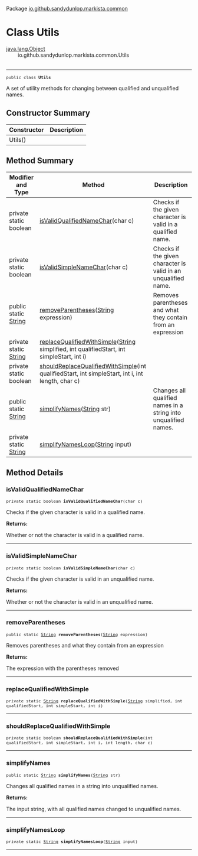 Package [io.github.sandydunlop.markista.common](index.md)

# Class Utils
[java.lang.Object](https://docs.oracle.com/en/java/javase/24/docs/api/java.base/java/lang/Object.html)<br/>
        io.github.sandydunlop.markista.common.Utils<br/>
<br/>

----

<span style="font-family: monospace; font-size: 80%;">public class __Utils__</span>

A set of utility methods for changing between qualified and unqualified names.


## Constructor Summary

| Constructor | Description |
|-------------|-------------|
| Utils()     |             |



## Method Summary

| Modifier and Type                                                                                           | Method                                                                                                                                                                                                         | Description                                                     |
|-------------------------------------------------------------------------------------------------------------|----------------------------------------------------------------------------------------------------------------------------------------------------------------------------------------------------------------|-----------------------------------------------------------------|
| private static boolean                                                                                      | [isValidQualifiedNameChar](#isvalidqualifiednamechar)(char c)                                                                                                                                                  | Checks if the given character is valid in a qualified name.     |
| private static boolean                                                                                      | [isValidSimpleNameChar](#isvalidsimplenamechar)(char c)                                                                                                                                                        | Checks if the given character is valid in an unqualified name.  |
| public static [String](https://docs.oracle.com/en/java/javase/24/docs/api/java.base/java/lang/String.html)  | [removeParentheses](#removeparentheses)([String](https://docs.oracle.com/en/java/javase/24/docs/api/java.base/java/lang/String.html) expression)                                                               | Removes parentheses and what they contain from an expression    |
| private static [String](https://docs.oracle.com/en/java/javase/24/docs/api/java.base/java/lang/String.html) | [replaceQualifiedWithSimple](#replacequalifiedwithsimple)([String](https://docs.oracle.com/en/java/javase/24/docs/api/java.base/java/lang/String.html) simplified, int qualifiedStart, int simpleStart, int i) |                                                                 |
| private static boolean                                                                                      | [shouldReplaceQualifiedWithSimple](#shouldreplacequalifiedwithsimple)(int qualifiedStart, int simpleStart, int i, int length, char c)                                                                          |                                                                 |
| public static [String](https://docs.oracle.com/en/java/javase/24/docs/api/java.base/java/lang/String.html)  | [simplifyNames](#simplifynames)([String](https://docs.oracle.com/en/java/javase/24/docs/api/java.base/java/lang/String.html) str)                                                                              | Changes all qualified names in a string into unqualified names. |
| private static [String](https://docs.oracle.com/en/java/javase/24/docs/api/java.base/java/lang/String.html) | [simplifyNamesLoop](#simplifynamesloop)([String](https://docs.oracle.com/en/java/javase/24/docs/api/java.base/java/lang/String.html) input)                                                                    |                                                                 |



## Method Details

### isValidQualifiedNameChar

<span style="font-family: monospace; font-size: 80%;">private static boolean __isValidQualifiedNameChar__(char c)</span>

Checks if the given character is valid in a qualified name.

**Returns:**

Whether or not the character is valid in a qualified name.


---

### isValidSimpleNameChar

<span style="font-family: monospace; font-size: 80%;">private static boolean __isValidSimpleNameChar__(char c)</span>

Checks if the given character is valid in an unqualified name.

**Returns:**

Whether or not the character is valid in an unqualified name.


---

### removeParentheses

<span style="font-family: monospace; font-size: 80%;">public static [String](https://docs.oracle.com/en/java/javase/24/docs/api/java.base/java/lang/String.html) __removeParentheses__([String](https://docs.oracle.com/en/java/javase/24/docs/api/java.base/java/lang/String.html) expression)</span>

Removes parentheses and what they contain from an expression

**Returns:**

The expression with the parentheses removed


---

### replaceQualifiedWithSimple

<span style="font-family: monospace; font-size: 80%;">private static [String](https://docs.oracle.com/en/java/javase/24/docs/api/java.base/java/lang/String.html) __replaceQualifiedWithSimple__([String](https://docs.oracle.com/en/java/javase/24/docs/api/java.base/java/lang/String.html) simplified, int qualifiedStart, int simpleStart, int i)</span>




---

### shouldReplaceQualifiedWithSimple

<span style="font-family: monospace; font-size: 80%;">private static boolean __shouldReplaceQualifiedWithSimple__(int qualifiedStart, int simpleStart, int i, int length, char c)</span>




---

### simplifyNames

<span style="font-family: monospace; font-size: 80%;">public static [String](https://docs.oracle.com/en/java/javase/24/docs/api/java.base/java/lang/String.html) __simplifyNames__([String](https://docs.oracle.com/en/java/javase/24/docs/api/java.base/java/lang/String.html) str)</span>

Changes all qualified names in a string into unqualified names.

**Returns:**

The input string, with all qualified names changed to unqualified names.


---

### simplifyNamesLoop

<span style="font-family: monospace; font-size: 80%;">private static [String](https://docs.oracle.com/en/java/javase/24/docs/api/java.base/java/lang/String.html) __simplifyNamesLoop__([String](https://docs.oracle.com/en/java/javase/24/docs/api/java.base/java/lang/String.html) input)</span>




---

